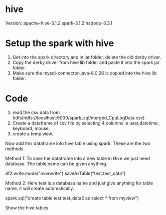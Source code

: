 # hive

Version:
apache-hive-3.1.2
spark-3.1.2
hadoop-3.3.1

# Setup the spark with hive
1. Get into the spark directory and in jar folder, delete the old derby driver.
2. Copy the derby driver from hive lib folder and paste it into the spark jar folder.
3. Make sure the mysql-connector-java-8.0.26 is copied into the hive lib folder.

# Code
1. read the csv data from hdfs(hdfs://localhost:9000/spark_sql/merged_CpuLogData.csv)
2. Create a dataframe of csv file by selecting 4 columns ie user,datetime, keyboard, mouse.
3. create a temp view.


Now add this dataframe into hive table using spark.
These are the two methods.


Method 1: 
To save the dataframe into a new table in Hive we just need database. The table name can be given anything.

df2.write.mode("overwrite").saveAsTable("test.test_data")


Method 2: 
Here test is a database name and just give anything for table name, it will create automatically.

spark.sql("create table test.test_data2 as select * from myview")


Show the hive tables.
